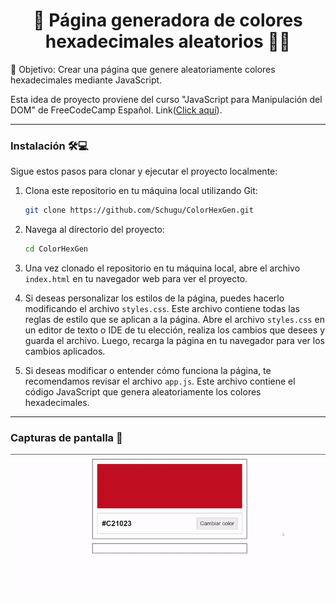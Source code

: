 <h1 align='center'>🌟 Página generadora de colores hexadecimales aleatorios 🎨🌟</h1>

🎯 Objetivo: Crear una página que genere aleatoriamente colores hexadecimales mediante JavaScript. 

Esta idea de proyecto proviene del curso "JavaScript para Manipulación del DOM" de FreeCodeCamp Español. Link([Click aquí](https://www.youtube.com/watch?v=koiPxFFiqJ4 "Click aquí")).

------------

### Instalación 🛠️💻

Sigue estos pasos para clonar y ejecutar el proyecto localmente:

1. Clona este repositorio en tu máquina local utilizando Git:

    ```bash
    git clone https://github.com/Schugu/ColorHexGen.git
    ```

2. Navega al directorio del proyecto:

    ```bash
    cd ColorHexGen
    ```

3. Una vez clonado el repositorio en tu máquina local, abre el archivo `index.html` en tu navegador web para ver el proyecto.

4. Si deseas personalizar los estilos de la página, puedes hacerlo modificando el archivo `styles.css`. Este archivo contiene todas las reglas de estilo que se aplican a la página. Abre el archivo `styles.css` en un editor de texto o IDE de tu elección, realiza los cambios que desees y guarda el archivo. Luego, recarga la página en tu navegador para ver los cambios aplicados.

5. Si deseas modificar o entender cómo funciona la página, te recomendamos revisar el archivo `app.js`. Este archivo contiene el código JavaScript que genera aleatoriamente los colores hexadecimales.

------------

### Capturas de pantalla 📸
<img src='capturaDePantalla.gif' alt='CapturaDePantalla'>
